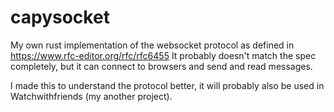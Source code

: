 # capysocket
My own rust implementation of the websocket protocol as defined in https://www.rfc-editor.org/rfc/rfc6455
It probably doesn't match the spec completely, but it can connect to browsers and send and read messages.

I made this to understand the protocol better, it will probably also be used in Watchwithfriends (my another project).
